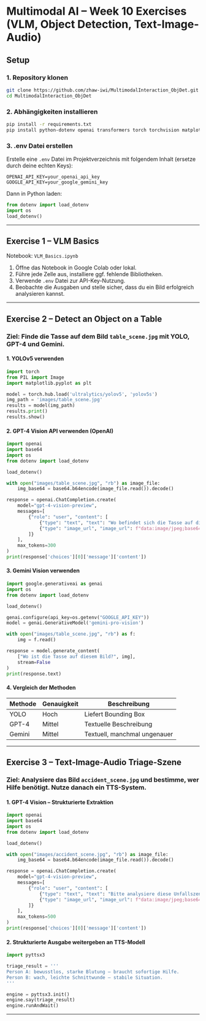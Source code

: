 # Multimodal AI – Week 10 Exercises (VLM, Object Detection, Text-Image-Audio)

## Setup

### 1. Repository klonen

```bash
git clone https://github.com/zhaw-iwi/MultimodalInteraction_ObjDet.git
cd MultimodalInteraction_ObjDet
```

### 2. Abhängigkeiten installieren

```bash
pip install -r requirements.txt
pip install python-dotenv openai transformers torch torchvision matplotlib opencv-python pyttsx3
```

### 3. .env Datei erstellen

Erstelle eine `.env` Datei im Projektverzeichnis mit folgendem Inhalt (ersetze durch deine echten Keys):

```
OPENAI_API_KEY=your_openai_api_key
GOOGLE_API_KEY=your_google_gemini_key
```

Dann in Python laden:

```python
from dotenv import load_dotenv
import os
load_dotenv()
```

---

## Exercise 1 – VLM Basics

Notebook: `VLM_Basics.ipynb`

1. Öffne das Notebook in Google Colab oder lokal.
2. Führe jede Zelle aus, installiere ggf. fehlende Bibliotheken.
3. Verwende `.env` Datei zur API-Key-Nutzung.
4. Beobachte die Ausgaben und stelle sicher, dass du ein Bild erfolgreich analysieren kannst.

---

## Exercise 2 – Detect an Object on a Table

### Ziel: Finde die Tasse auf dem Bild `table_scene.jpg` mit YOLO, GPT-4 und Gemini.

#### 1. YOLOv5 verwenden

```python
import torch
from PIL import Image
import matplotlib.pyplot as plt

model = torch.hub.load('ultralytics/yolov5', 'yolov5s')
img_path = 'images/table_scene.jpg'
results = model(img_path)
results.print()
results.show()
```

#### 2. GPT-4 Vision API verwenden (OpenAI)

```python
import openai
import base64
import os
from dotenv import load_dotenv

load_dotenv()

with open("images/table_scene.jpg", "rb") as image_file:
    img_base64 = base64.b64encode(image_file.read()).decode()

response = openai.ChatCompletion.create(
    model="gpt-4-vision-preview",
    messages=[
        {"role": "user", "content": [
            {"type": "text", "text": "Wo befindet sich die Tasse auf diesem Bild?"},
            {"type": "image_url", "image_url": f"data:image/jpeg;base64,{img_base64}"}
        ]}
    ],
    max_tokens=300
)
print(response['choices'][0]['message']['content'])
```

#### 3. Gemini Vision verwenden

```python
import google.generativeai as genai
import os
from dotenv import load_dotenv

load_dotenv()

genai.configure(api_key=os.getenv("GOOGLE_API_KEY"))
model = genai.GenerativeModel('gemini-pro-vision')

with open("images/table_scene.jpg", "rb") as f:
    img = f.read()

response = model.generate_content(
    ["Wo ist die Tasse auf diesem Bild?", img],
    stream=False
)
print(response.text)
```

#### 4. Vergleich der Methoden

| Methode  | Genauigkeit | Beschreibung                   |
|----------|-------------|--------------------------------|
| YOLO     | Hoch        | Liefert Bounding Box           |
| GPT-4    | Mittel      | Textuelle Beschreibung         |
| Gemini   | Mittel      | Textuell, manchmal ungenauer   |

---

## Exercise 3 – Text-Image-Audio Triage-Szene

### Ziel: Analysiere das Bild `accident_scene.jpg` und bestimme, wer Hilfe benötigt. Nutze danach ein TTS-System.

#### 1. GPT-4 Vision – Strukturierte Extraktion

```python
import openai
import base64
import os
from dotenv import load_dotenv

load_dotenv()

with open("images/accident_scene.jpg", "rb") as image_file:
    img_base64 = base64.b64encode(image_file.read()).decode()

response = openai.ChatCompletion.create(
    model="gpt-4-vision-preview",
    messages=[
        {"role": "user", "content": [
            {"type": "text", "text": "Bitte analysiere diese Unfallszene. Wer benötigt sofortige medizinische Hilfe? Gib das Ergebnis strukturiert aus."},
            {"type": "image_url", "image_url": f"data:image/jpeg;base64,{img_base64}"}
        ]}
    ],
    max_tokens=500
)
print(response['choices'][0]['message']['content'])
```

#### 2. Strukturierte Ausgabe weitergeben an TTS-Modell

```python
import pyttsx3

triage_result = '''
Person A: bewusstlos, starke Blutung – braucht sofortige Hilfe.
Person B: wach, leichte Schnittwunde – stabile Situation.
'''

engine = pyttsx3.init()
engine.say(triage_result)
engine.runAndWait()
```

---
